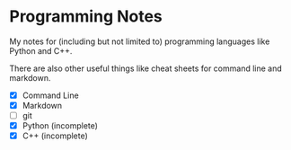 # Programming Notes

My notes for (including but not limited to) programming languages like Python and C++.

There are also other useful things like cheat sheets for command line and markdown.

* [x] Command Line
* [x] Markdown
* [ ] git
* [x] Python (incomplete)
* [x] C++ (incomplete)
